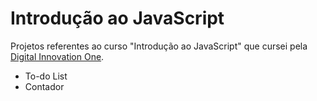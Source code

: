 # Introdução ao JavaScript

Projetos referentes ao curso "Introdução ao JavaScript" que cursei pela [Digital Innovation One](https://digitalinnovation.one/).

- To-do List
- Contador
